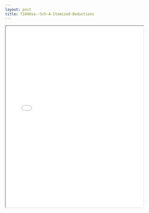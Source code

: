 ```yaml
---
layout: post
title: f1040sa--Sch-A-Itemized-Deductions
---
```


<div class="pdf-container">
<iframe src="/ea//_pdf-2-md/f1040sa--Sch-A-Itemized-Deductions.pdf" height="600" width="90%" allowFullScreen="true"></iframe>
</div>

